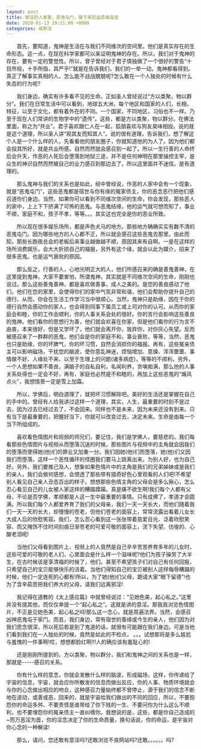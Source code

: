 ```yaml
---
layout: post
title: 邪淫的人家里，恶鬼屯门，接下来厄运恶缘连连
date: 2020-01-13 19:21:00 +0800
categories: 戒邪淫
---
```


　　首先，要知道，鬼神是生活在与我们不同维次的空间里。他们是真实存在的生命形态。这一点，在现在科学家都可以来证明鬼神的存在。所以，我们对于鬼神的存在，要有一定的警觉性。所以，曾子曾经对于君子慎独做了一个很好的警告“十目所视，十手所指，其严乎!”就是在告诉我们，我们的一举一动，鬼神都看得到。真正了解事实真相的人，怎么能不战战兢兢呢?怎么敢在一个人独处的时候有什么失态的行为呢?
　　我们身边，确实有许多看不见的生命。正如圣人曾经说过“方以类聚，物以群分”。我们在日常生活中可以看到，地球五大洲，每个地区和国家的人们，长相，特征，以至于文化，都有着外在的不同。一个国家，不同地区，习俗也不一样。乃至于现在人们常讲的生物学中的“遗传”。这些，都是方以类聚，物以群分。在佛法里面，称之为“共业”。君子喜欢跟仁人在一起，狐朋喜欢与狗友臭味相投。说的就是这个道理，所以圣人讲“观其友而知其人”。说的很有道理，告诉我们，想了解这个人是一个什么样的人，先看看他的朋友圈子，你就知道他的为人了。因为他们都会投其所好，就是共业所感。自然而然就会感召到一起了。所以一生行善的人命终后会升天，作恶的人死后会堕落到地狱三途，并不是任何神明在那里操控主宰，是众生的神识自然而然被自己的业力感召到那边去了。所以这里面并不迷信。是有道理的。
　　那么鬼神与我们的关系也是如此，经中曾经说，作恶的人家中会有一个现象，就是“恶鬼屯门”，这些恶鬼都是宿世与你有缘的冤家债主，你的恶念恶行把他们感召道你们身边。当然，如果你可以看到不同维次空间的生命，你会发现，那些恶人的家中，上上下下挤满了可怖的恶鬼。与恶鬼结缘，他的运气就可想而知了，事业不顺，家庭不和，孩子不孝，等等。。。其实这也完全是你的恶业所致。
　　所以现在很多娱乐场所，都是声色犬马的地方。那些地方确确实实有数不清的恶鬼屯门。因为哪些地方的人心都不正，所以就会感召这些恶鬼去那里。由此而知，那些长跑夜总会的老板后来事业越做越不顺，原因其来有自啊。一是在这样的场所消费娱乐，会大大折损自己的福报，另外有这个缘，就会以此为媒介，招来了很多恶鬼。也是运气衰败的原因。
　　那么反之，行善的人，心地光明正大的人，他们所感召来的确是善鬼善神，在这里提到鬼神，大家不要害怕，所谓鬼神，其实就是不同维次空间的生命，刚刚也说过。那么这些善鬼善神，都是喜欢做善事，成人之美的。是您的善良感动了他们，他们在您的家里，会使得你们的家中气氛非常和谐，他们会帮助你提升自己的德行。从而，你会在生活工作学习当中很顺心。当然，鬼神只是助缘，因在于你的德行自然会感动你的家人，也会得到同事下属员工或上司对你的认可。从而你的家庭会和睦，你的工作会顺利，你的人事关系会处的很好。你的言行会影响这些善良的鬼神。他们看你的思想行为善，他们就会欢喜在你家，但是他们看你的行为言不由衷，本来很好，但是又学坏了，他们就会离开你，放弃你，对你灰心失望。反而被感召来了一群群的恶鬼，他们会是你的家庭不和，事业衰败，等等，当然，恶鬼也只是助缘，你的坏脾气，你的坏习惯，自然会消损你的福报。再有，这些冤亲债主可以影响磁场，干扰您的脑波，使你意乱神迷，烦恼增加、意燥、浑浑噩噩、事情做不好、人缘处不来、以至于生理上的问题(诸多病症)，等等的不顺利，另外，一个人思想如果不善良，满脑子的自私自利，名闻利养，贪嗔痴满，那么他的人事关系处得也一定会不好，再有，家庭也必然是不和睦的，再加上这些恶鬼的“煽风点火”，我想情景一定是雪上加霜。
　　所以，学佛后，明白道理了，就把坏习惯解除吧。美好的生活还是掌握在自己的手中的。曾经有人给我讲过这样一个道理，其实，人生，最重要的时刻不是过去，因为过去已经过去了，不会回来。同样也不是未来，因为未来还没有到来。只有当下是最重要的，把握好当下，你就可以改变过去，决定未来。生命是由每一个当下所组成的。
　　喜欢看色情图片和视频的师兄们，要记住，我们是学佛人，要慈悲的。我们每看那些色情图片与视频从而堕落沉迷的时候，那些图片与视频中的主角就会因我们的堕落而使得她(他)们的罪业又加重一分。我们因她(他)们而堕落，她(他)们又因我们而堕落。这样一个恶性循环的怪圈我们要马上跳离出来。为别人好，也为自己好。另外，我们要推己及人，想象如果色情片中的主角是我们的兄弟姊妹或是我们的亲人，我们会做何感想，会恨透了那些带有猎奇好色心里观看的人们吧!不希望别人看见自己亲人丑态百出的样子。想想那些色情主角的父母会是多么揪心，怎么忍心看见自己的儿女被人家这样的糟蹋蹂躏。真是痛不欲生啊!我们每个人都有父母，不论是否学佛，孝顺都是人这一生中最重要的事情。只有成佛了，孝道才会圆满。所以我们每个人都爱养育了我们的父母亲，我们一天一天长大，而他们随着我们一天一天的长大，却慢慢的苍老，但他们苍老的面容上，常常流露出看着儿女长大成人后的欣慰笑容。我们，怎么忍心看到这一张张带着慈爱目光、泛着欣慰笑容、而又掩饰不住时间刻痕日渐苍老的可爱可敬的面容上，流下失望、彷徨的、心酸老泪呢!
　　当他们父母看到图片上、视频上的人竟然是自己辛辛苦苦养育多年的儿女时，这些可爱的可敬的老人们，心里面会是什么样一个滋味呢?他们为孩子操劳了大半生，在古时候该是享清福的时候了，他们。甚至不希望孩子们对自己有任何回报，只希望自己的宝贝能够快乐的活着。当他们得知自己的宝贝被别人这样侮辱糟蹋的时候，他们一定连死的心都有!所以，为了她(他)们父母，跪请大家“眼下留德”!也为了含辛茹苦把我们养大的父母，请我们远离邪淫!
　　我记得在道教的《太上感应篇》中就曾经说过：“见她色美，起心私之。”这里并没有提其他，而仅仅单提一个“起心私之”。这就是讲的意淫。那我我浏览色情图片，不正是见她色美，起心私之吗!那么这一念心，就是周遍法界。当然，会感召凶神恶鬼屯于家门。而且，我们身边，常有宿世的善缘或今生的亲人，他们因为对我们思念很深，所以死后若是到了鬼道的话，就很有可能跟在我们身边。可是当他们看到我们在一人独处的时候，竟然是如此的不检点， 。。。试想那将是多么尴尬与羞愧的一件事啊!哎，想想都脸红啊!!!人的确应该有羞耻心的!
　　还是刚刚所提到的，方以类聚，物以群分，我们和鬼神之间的关系也是一样，那就是-----感召的关系。
　　你有什么样的意念，你就会发散什么样的脑波，形成磁场，这样，你传递给了宇宙的信息，宇宙，就会应你所散发的信息而做出反应，你的人事、物质环境就会与你的心念做出相应的吻合，这种感召力量始终都不曾停止，源于我们的信念不断地在波动，或善或恶，回来的，就是宇宙给我们做出的不同的回应，所以，不要抱怨你的命运多舛、不要责怪是谁带给了你下贱的一生、不要问你为什么这么不顺利，也不要埋怨你的冤亲债主一直纠缠你。我想说的是，这些，都是你自己造成的~而万恶淫为首，你的淫念决定了你的生命质量，换句话说，你的命运，是宇宙对你心念的一种解读!
　　那么，请问，您还敢有意淫吗?还敢浏览不良网站吗?还敢。。。。。。吗?